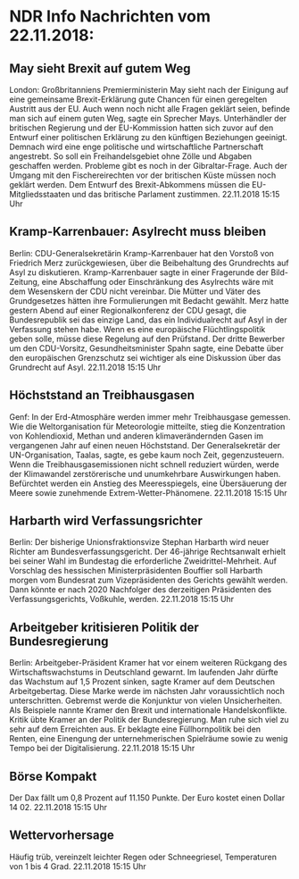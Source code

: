 # NDR Info Nachrichten vom 22.11.2018:


## May sieht Brexit auf gutem Weg
London:       Großbritanniens Premierministerin May sieht nach der Einigung auf eine gemeinsame Brexit-Erklärung gute Chancen für einen geregelten Austritt aus der EU. Auch wenn noch nicht alle Fragen geklärt seien, befinde man sich auf einem guten Weg, sagte ein Sprecher Mays. Unterhändler der britischen Regierung und der EU-Kommission hatten sich zuvor auf den Entwurf einer politischen Erklärung zu den künftigen Beziehungen geeinigt. Demnach wird eine enge politische und wirtschaftliche Partnerschaft angestrebt. So soll ein Freihandelsgebiet ohne Zölle und Abgaben geschaffen werden. Probleme gibt es noch in der Gibraltar-Frage. Auch der Umgang mit den Fischereirechten vor der britischen Küste müssen noch geklärt werden. Dem Entwurf des Brexit-Abkommens müssen die EU-Mitgliedsstaaten und das britische Parlament zustimmen. 22.11.2018 15:15 Uhr 

## Kramp-Karrenbauer: Asylrecht muss bleiben
Berlin:	CDU-Generalsekretärin Kramp-Karrenbauer hat den Vorstoß von Friedrich Merz zurückgewiesen, über die Beibehaltung des Grundrechts auf Asyl zu diskutieren. Kramp-Karrenbauer sagte in einer Fragerunde der Bild-Zeitung, eine Abschaffung oder Einschränkung des Asylrechts wäre mit dem Wesenskern der CDU nicht vereinbar. Die Mütter und Väter des Grundgesetzes hätten ihre Formulierungen mit Bedacht gewählt. Merz hatte gestern Abend auf einer Regionalkonferenz der CDU gesagt, die Bundesrepublik sei das einzige Land, das ein Individualrecht auf Asyl in der Verfassung stehen habe. Wenn es eine europäische Flüchtlingspolitik geben solle, müsse diese Regelung auf den Prüfstand. Der dritte Bewerber um den CDU-Vorsitz, Gesundheitsminister Spahn sagte, eine Debatte über den europäischen Grenzschutz sei wichtiger als eine Diskussion über das Grundrecht auf Asyl. 22.11.2018 15:15 Uhr 

## Höchststand an Treibhausgasen
Genf: In der Erd-Atmosphäre werden immer mehr Treibhausgase gemessen. Wie die Weltorganisation für Meteorologie mitteilte, stieg die Konzentration von Kohlendioxid, Methan und anderen klimaverändernden Gasen im vergangenen Jahr auf einen neuen Höchststand. Der Generalsekretär der UN-Organisation, Taalas, sagte, es gebe kaum noch Zeit, gegenzusteuern. Wenn die Treibhausgasemissionen nicht schnell reduziert würden, werde der Klimawandel zerstörerische und unumkehrbare Auswirkungen haben. Befürchtet werden ein Anstieg des Meeresspiegels, eine Übersäuerung der Meere sowie zunehmende Extrem-Wetter-Phänomene. 22.11.2018 15:15 Uhr 

## Harbarth wird Verfassungsrichter
Berlin: Der bisherige Unionsfraktionsvize Stephan Harbarth wird neuer Richter am Bundesverfassungsgericht. Der 46-jährige Rechtsanwalt erhielt bei seiner Wahl im Bundestag die erforderliche Zweidrittel-Mehrheit. Auf Vorschlag des hessischen Ministerpräsidenten Bouffier soll Harbarth morgen vom Bundesrat zum Vizepräsidenten des Gerichts gewählt werden. Dann könnte er nach 2020 Nachfolger des derzeitigen Präsidenten des Verfassungsgerichts, Voßkuhle, werden. 22.11.2018 15:15 Uhr 

## Arbeitgeber kritisieren Politik der Bundesregierung
Berlin: Arbeitgeber-Präsident Kramer hat vor einem weiteren Rückgang des Wirtschaftswachstums in Deutschland gewarnt. Im laufenden Jahr dürfte das Wachstum auf 1,5 Prozent sinken, sagte Kramer auf dem Deutschen Arbeitgebertag. Diese Marke werde im nächsten Jahr voraussichtlich noch unterschritten. Gebremst werde die Konjunktur von vielen Unsicherheiten. Als Beispiele nannte Kramer den Brexit und internationale Handelskonflikte. Kritik übte Kramer an der Politik der Bundesregierung. Man ruhe sich viel zu sehr auf dem Erreichten aus. Er beklagte eine Füllhornpolitik bei den Renten, eine Einengung der unternehmerischen Spielräume sowie zu wenig Tempo bei der Digitalisierung. 22.11.2018 15:15 Uhr 

## Börse Kompakt
Der Dax fällt um 0,8 Prozent auf 11.150 Punkte. Der Euro kostet einen Dollar 14 02. 22.11.2018 15:15 Uhr 

## Wettervorhersage
Häufig trüb, vereinzelt leichter Regen oder Schneegriesel, Temperaturen von 1 bis 4 Grad. 22.11.2018 15:15 Uhr 
